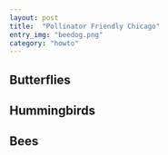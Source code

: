```yaml
---
layout: post
title:  "Pollinator Friendly Chicago"
entry_img: "beedog.png"
category: "howto"
---
```


## Butterflies

## Hummingbirds

## Bees